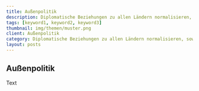 ```yaml
---
title: Außenpolitik
description: Diplomatische Beziehungen zu allen Ländern normalisieren, sowie Demokratie weltweit fördern und Waffenexporte minimieren
tags: [keyword1, keyword2, keyword3]
thumbnail: img/themen/muster.png
client: Außenpolitik
category: Diplomatische Beziehungen zu allen Ländern normalisieren, sowie Demokratie weltweit fördern und Waffenexporte minimieren
layout: posts
---
```

## Außenpolitik

Text
